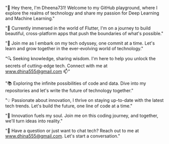 "👋 Hey there, I'm Dheena731! Welcome to my GitHub playground, where I explore the realms of technology and share my passion for Deep Learning and Machine Learning."

"🌱 Currently immersed in the world of Flutter, I'm on a journey to build beautiful, cross-platform apps that push the boundaries of what's possible."

"🚀 Join me as I embark on my tech odyssey, one commit at a time. Let's learn and grow together in the ever-evolving world of technology."

"🔍 Seeking knowledge, sharing wisdom. I'm here to help you unlock the secrets of cutting-edge tech. Connect with me at www.dhina555@gmail.com 📫"

"📚 Exploring the infinite possibilities of code and data. Dive into my repositories and let's write the future of technology together."

"💡 Passionate about innovation, I thrive on staying up-to-date with the latest tech trends. Let's build the future, one line of code at a time."

"🌟 Innovation fuels my soul. Join me on this coding journey, and together, we'll turn ideas into reality."

"💬 Have a question or just want to chat tech? Reach out to me at www.dhina555@gmail.com. Let's start a conversation."
